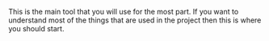 This is the main tool that you will use for the most part. If you want to understand most of the things that are used in the project then this is where you should start.
